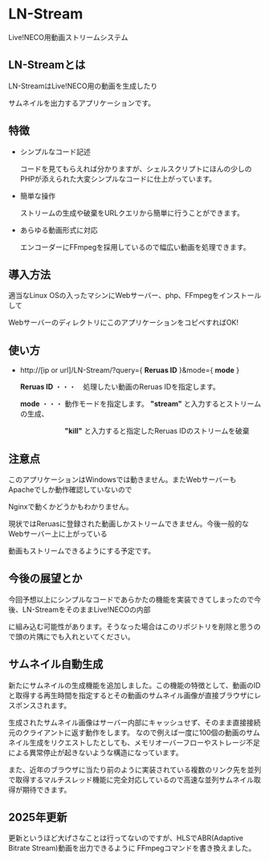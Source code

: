 # LN-Stream
Live!NECO用動画ストリームシステム

## LN-Streamとは

LN-StreamはLive!NECO用の動画を生成したり

サムネイルを出力するアプリケーションです。

## 特徴

- シンプルなコード記述
  
  コードを見てもらえれば分かりますが、シェルスクリプトにほんの少しのPHPが添えられた大変シンプルなコードに仕上がっています。

- 簡単な操作
  
  ストリームの生成や破棄をURLクエリから簡単に行うことができます。

- あらゆる動画形式に対応

  エンコーダーにFFmpegを採用しているので幅広い動画を処理できます。

## 導入方法

適当なLinux OSの入ったマシンにWebサーバー、php、FFmpegをインストールして

WebサーバーのディレクトリにこのアプリケーションをコピペすればOK!

## 使い方

- http://[ip or url]/LN-Stream/?query={ **Reruas ID** }&mode={ **mode** }

  **Reruas ID** ・・・　処理したい動画のReruas IDを指定します。

  **mode**      ・・・ 動作モードを指定します。 **"stream"** と入力するとストリームの生成、

 　　　　　　　　**"kill"** と入力すると指定したReruas IDのストリームを破棄

## 注意点

このアプリケーションはWindowsでは動きません。またWebサーバーもApacheでしか動作確認していないので

Nginxで動くかどうかもわかりません。

現状ではReruasに登録された動画しかストリームできません。今後一般的なWebサーバー上に上がっている

動画もストリームできるようにする予定です。

## 今後の展望とか

今回予想以上にシンプルなコードであらかたの機能を実装できてしまったので今後、LN-StreamをそのままLive!NECOの内部

に組み込む可能性があります。そうなった場合はこのリポジトリを削除と思うので頭の片隅にでも入れといてください。

## サムネイル自動生成

新たにサムネイルの生成機能を追加しました。この機能の特徴として、動画のIDと取得する再生時間を指定するとその動画のサムネイル画像が直接ブラウザにレスポンスされます。

生成されたサムネイル画像はサーバー内部にキャッシュせず、そのまま直接接続元のクライアントに返す動作をします。
なので例えば一度に100個の動画のサムネイル生成をリクエストしたとしても、メモリオーバーフローやストレージ不足
による異常停止が起きないような構造になっています。

また、近年のブラウザに当たり前のように実装されている複数のリンク先を並列で取得するマルチスレッド機能に完全対応しているので高速な並列サムネイル取得が期待できます。

## 2025年更新

更新というほど大げさなことは行ってないのですが、HLSでABR(Adaptive Bitrate Stream)動画を出力できるように
FFmpegコマンドを書き換えました。

